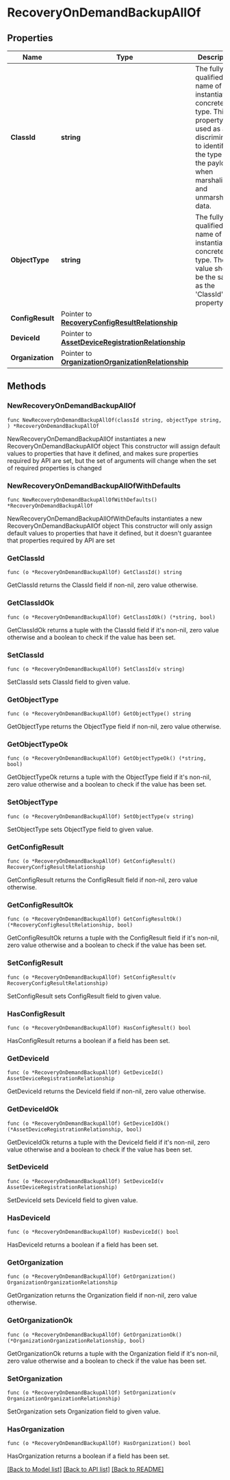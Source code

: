 # RecoveryOnDemandBackupAllOf

## Properties

Name | Type | Description | Notes
------------ | ------------- | ------------- | -------------
**ClassId** | **string** | The fully-qualified name of the instantiated, concrete type. This property is used as a discriminator to identify the type of the payload when marshaling and unmarshaling data. | [default to "recovery.OnDemandBackup"]
**ObjectType** | **string** | The fully-qualified name of the instantiated, concrete type. The value should be the same as the &#39;ClassId&#39; property. | [default to "recovery.OnDemandBackup"]
**ConfigResult** | Pointer to [**RecoveryConfigResultRelationship**](RecoveryConfigResultRelationship.md) |  | [optional] 
**DeviceId** | Pointer to [**AssetDeviceRegistrationRelationship**](AssetDeviceRegistrationRelationship.md) |  | [optional] 
**Organization** | Pointer to [**OrganizationOrganizationRelationship**](OrganizationOrganizationRelationship.md) |  | [optional] 

## Methods

### NewRecoveryOnDemandBackupAllOf

`func NewRecoveryOnDemandBackupAllOf(classId string, objectType string, ) *RecoveryOnDemandBackupAllOf`

NewRecoveryOnDemandBackupAllOf instantiates a new RecoveryOnDemandBackupAllOf object
This constructor will assign default values to properties that have it defined,
and makes sure properties required by API are set, but the set of arguments
will change when the set of required properties is changed

### NewRecoveryOnDemandBackupAllOfWithDefaults

`func NewRecoveryOnDemandBackupAllOfWithDefaults() *RecoveryOnDemandBackupAllOf`

NewRecoveryOnDemandBackupAllOfWithDefaults instantiates a new RecoveryOnDemandBackupAllOf object
This constructor will only assign default values to properties that have it defined,
but it doesn't guarantee that properties required by API are set

### GetClassId

`func (o *RecoveryOnDemandBackupAllOf) GetClassId() string`

GetClassId returns the ClassId field if non-nil, zero value otherwise.

### GetClassIdOk

`func (o *RecoveryOnDemandBackupAllOf) GetClassIdOk() (*string, bool)`

GetClassIdOk returns a tuple with the ClassId field if it's non-nil, zero value otherwise
and a boolean to check if the value has been set.

### SetClassId

`func (o *RecoveryOnDemandBackupAllOf) SetClassId(v string)`

SetClassId sets ClassId field to given value.


### GetObjectType

`func (o *RecoveryOnDemandBackupAllOf) GetObjectType() string`

GetObjectType returns the ObjectType field if non-nil, zero value otherwise.

### GetObjectTypeOk

`func (o *RecoveryOnDemandBackupAllOf) GetObjectTypeOk() (*string, bool)`

GetObjectTypeOk returns a tuple with the ObjectType field if it's non-nil, zero value otherwise
and a boolean to check if the value has been set.

### SetObjectType

`func (o *RecoveryOnDemandBackupAllOf) SetObjectType(v string)`

SetObjectType sets ObjectType field to given value.


### GetConfigResult

`func (o *RecoveryOnDemandBackupAllOf) GetConfigResult() RecoveryConfigResultRelationship`

GetConfigResult returns the ConfigResult field if non-nil, zero value otherwise.

### GetConfigResultOk

`func (o *RecoveryOnDemandBackupAllOf) GetConfigResultOk() (*RecoveryConfigResultRelationship, bool)`

GetConfigResultOk returns a tuple with the ConfigResult field if it's non-nil, zero value otherwise
and a boolean to check if the value has been set.

### SetConfigResult

`func (o *RecoveryOnDemandBackupAllOf) SetConfigResult(v RecoveryConfigResultRelationship)`

SetConfigResult sets ConfigResult field to given value.

### HasConfigResult

`func (o *RecoveryOnDemandBackupAllOf) HasConfigResult() bool`

HasConfigResult returns a boolean if a field has been set.

### GetDeviceId

`func (o *RecoveryOnDemandBackupAllOf) GetDeviceId() AssetDeviceRegistrationRelationship`

GetDeviceId returns the DeviceId field if non-nil, zero value otherwise.

### GetDeviceIdOk

`func (o *RecoveryOnDemandBackupAllOf) GetDeviceIdOk() (*AssetDeviceRegistrationRelationship, bool)`

GetDeviceIdOk returns a tuple with the DeviceId field if it's non-nil, zero value otherwise
and a boolean to check if the value has been set.

### SetDeviceId

`func (o *RecoveryOnDemandBackupAllOf) SetDeviceId(v AssetDeviceRegistrationRelationship)`

SetDeviceId sets DeviceId field to given value.

### HasDeviceId

`func (o *RecoveryOnDemandBackupAllOf) HasDeviceId() bool`

HasDeviceId returns a boolean if a field has been set.

### GetOrganization

`func (o *RecoveryOnDemandBackupAllOf) GetOrganization() OrganizationOrganizationRelationship`

GetOrganization returns the Organization field if non-nil, zero value otherwise.

### GetOrganizationOk

`func (o *RecoveryOnDemandBackupAllOf) GetOrganizationOk() (*OrganizationOrganizationRelationship, bool)`

GetOrganizationOk returns a tuple with the Organization field if it's non-nil, zero value otherwise
and a boolean to check if the value has been set.

### SetOrganization

`func (o *RecoveryOnDemandBackupAllOf) SetOrganization(v OrganizationOrganizationRelationship)`

SetOrganization sets Organization field to given value.

### HasOrganization

`func (o *RecoveryOnDemandBackupAllOf) HasOrganization() bool`

HasOrganization returns a boolean if a field has been set.


[[Back to Model list]](../README.md#documentation-for-models) [[Back to API list]](../README.md#documentation-for-api-endpoints) [[Back to README]](../README.md)


